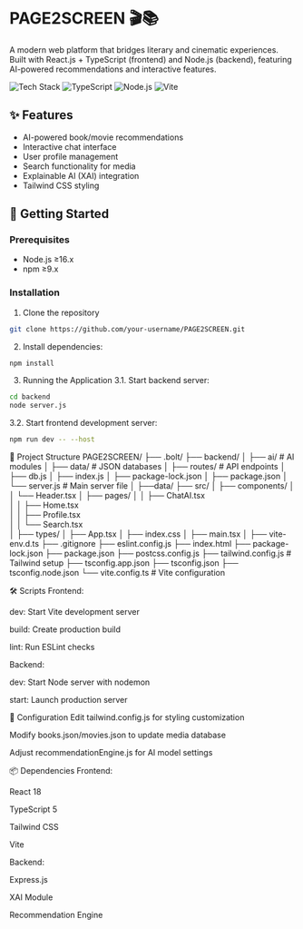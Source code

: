 # PAGE2SCREEN 🎬📚

A modern web platform that bridges literary and cinematic experiences. Built with React.js + TypeScript (frontend) and Node.js (backend), featuring AI-powered recommendations and interactive features.

![Tech Stack](https://img.shields.io/badge/React-20232A?style=for-the-badge&logo=react&logoColor=61DAFB)
![TypeScript](https://img.shields.io/badge/TypeScript-007ACC?style=for-the-badge&logo=typescript&logoColor=white)
![Node.js](https://img.shields.io/badge/Node.js-43853D?style=for-the-badge&logo=node.js&logoColor=white)
![Vite](https://img.shields.io/badge/Vite-B73BFE?style=for-the-badge&logo=vite&logoColor=FFD62E)

## ✨ Features
- AI-powered book/movie recommendations
- Interactive chat interface
- User profile management
- Search functionality for media
- Explainable AI (XAI) integration
- Tailwind CSS styling

## 🚀 Getting Started

### Prerequisites
- Node.js ≥16.x
- npm ≥9.x

### Installation
1. Clone the repository
```bash
git clone https://github.com/your-username/PAGE2SCREEN.git
```
2. Install dependencies:

```bash
npm install
```
3. Running the Application
3.1. Start backend server:

```bash
cd backend
node server.js
```

3.2. Start frontend development server:

```bash
npm run dev -- --host
```

📂 Project Structure
PAGE2SCREEN/
├── .bolt/
├── backend/
│   ├── ai/               # AI modules
│   ├── data/             # JSON databases
│   ├── routes/           # API endpoints
│   ├── db.js
│   ├── index.js
│   ├── package-lock.json
│   ├── package.json
│   └── server.js         # Main server file
│
├──data/
├── src/
│   ├── components/ 
│   │   └── Header.tsx
│   ├── pages/ 
│   │   ├── ChatAI.tsx        
│   │   ├── Home.tsx  
│   │   ├── Profile.tsx  
│   │   └── Search.tsx     
│   ├── types/
│   ├── App.tsx
│   ├── index.css
│   ├── main.tsx
│   ├── vite-env.d.ts
├── .gitignore
├── eslint.config.js
├── index.html
├── package-lock.json
├── package.json
├── postcss.config.js
├── tailwind.config.js # Tailwind setup
├── tsconfig.app.json
├── tsconfig.json
├── tsconfig.node.json
└── vite.config.ts # Vite configuration

🛠️ Scripts
Frontend:

dev: Start Vite development server

build: Create production build

lint: Run ESLint checks

Backend:

dev: Start Node server with nodemon

start: Launch production server

🔧 Configuration
Edit tailwind.config.js for styling customization

Modify books.json/movies.json to update media database

Adjust recommendationEngine.js for AI model settings

📦 Dependencies
Frontend:

React 18

TypeScript 5

Tailwind CSS

Vite

Backend:

Express.js

XAI Module

Recommendation Engine
